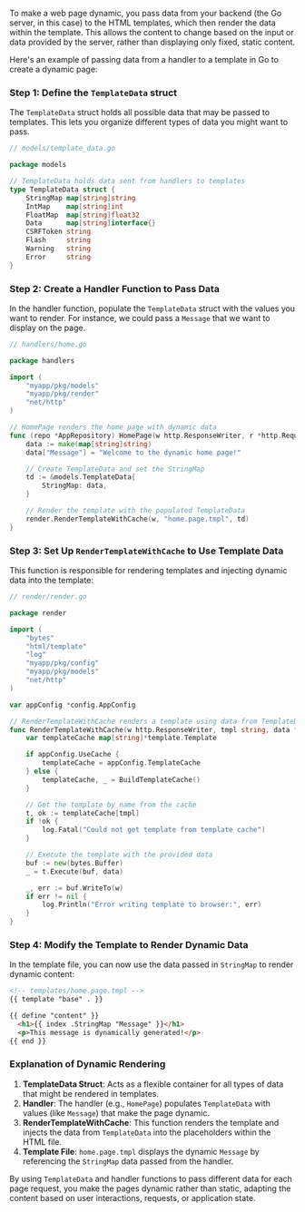 To make a web page dynamic, you pass data from your backend (the Go server, in this case) to the HTML templates, which then render the data within the template. This allows the content to change based on the input or data provided by the server, rather than displaying only fixed, static content.

Here's an example of passing data from a handler to a template in Go to create a dynamic page:

### Step 1: Define the `TemplateData` struct

The `TemplateData` struct holds all possible data that may be passed to templates. This lets you organize different types of data you might want to pass.

```go
// models/template_data.go

package models

// TemplateData holds data sent from handlers to templates
type TemplateData struct {
	StringMap map[string]string
	IntMap    map[string]int
	FloatMap  map[string]float32
	Data      map[string]interface{}
	CSRFToken string
	Flash     string
	Warning   string
	Error     string
}
```

### Step 2: Create a Handler Function to Pass Data

In the handler function, populate the `TemplateData` struct with the values you want to render. For instance, we could pass a `Message` that we want to display on the page.

```go
// handlers/home.go

package handlers

import (
	"myapp/pkg/models"
	"myapp/pkg/render"
	"net/http"
)

// HomePage renders the home page with dynamic data
func (repo *AppRepository) HomePage(w http.ResponseWriter, r *http.Request) {
	data := make(map[string]string)
	data["Message"] = "Welcome to the dynamic home page!"

	// Create TemplateData and set the StringMap
	td := &models.TemplateData{
		StringMap: data,
	}

	// Render the template with the populated TemplateData
	render.RenderTemplateWithCache(w, "home.page.tmpl", td)
}
```

### Step 3: Set Up `RenderTemplateWithCache` to Use Template Data

This function is responsible for rendering templates and injecting dynamic data into the template:

```go
// render/render.go

package render

import (
	"bytes"
	"html/template"
	"log"
	"myapp/pkg/config"
	"myapp/pkg/models"
	"net/http"
)

var appConfig *config.AppConfig

// RenderTemplateWithCache renders a template using data from TemplateData
func RenderTemplateWithCache(w http.ResponseWriter, tmpl string, data *models.TemplateData) {
	var templateCache map[string]*template.Template

	if appConfig.UseCache {
		templateCache = appConfig.TemplateCache
	} else {
		templateCache, _ = BuildTemplateCache()
	}

	// Get the template by name from the cache
	t, ok := templateCache[tmpl]
	if !ok {
		log.Fatal("Could not get template from template cache")
	}

	// Execute the template with the provided data
	buf := new(bytes.Buffer)
	_ = t.Execute(buf, data)

	_, err := buf.WriteTo(w)
	if err != nil {
		log.Println("Error writing template to browser:", err)
	}
}
```

### Step 4: Modify the Template to Render Dynamic Data

In the template file, you can now use the data passed in `StringMap` to render dynamic content:

```html
<!-- templates/home.page.tmpl -->
{{ template "base" . }}

{{ define "content" }}
  <h1>{{ index .StringMap "Message" }}</h1>
  <p>This message is dynamically generated!</p>
{{ end }}
```

### Explanation of Dynamic Rendering

1. **TemplateData Struct**: Acts as a flexible container for all types of data that might be rendered in templates.
2. **Handler**: The handler (e.g., `HomePage`) populates `TemplateData` with values (like `Message`) that make the page dynamic.
3. **RenderTemplateWithCache**: This function renders the template and injects the data from `TemplateData` into the placeholders within the HTML file.
4. **Template File**: `home.page.tmpl` displays the dynamic `Message` by referencing the `StringMap` data passed from the handler.

By using `TemplateData` and handler functions to pass different data for each page request, you make the pages dynamic rather than static, adapting the content based on user interactions, requests, or application state.